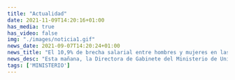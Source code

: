 ```yaml
---
title: "Actualidad"
date: 2021-11-09T14:20:16+01:00
has_media: true
has_video: false
img: "./images/noticia1.gif"
news_date: 2021-09-07T14:20:24+01:00
news_title: "El 10,9% de brecha salarial entre hombres y mujeres en las universidades urge a la toma de medidas para su eliminación"
news_desc: "Esta mañana, la Directora de Gabinete del Ministerio de Universidades, Marta Cruells; la directora de la Agencia Nacional de Evaluación de la Calidad y Acreditación (ANECA), Mercedes Siles; y la delegada de CRUE para políticas de"
tags: ['MINISTERIO']
---
```


